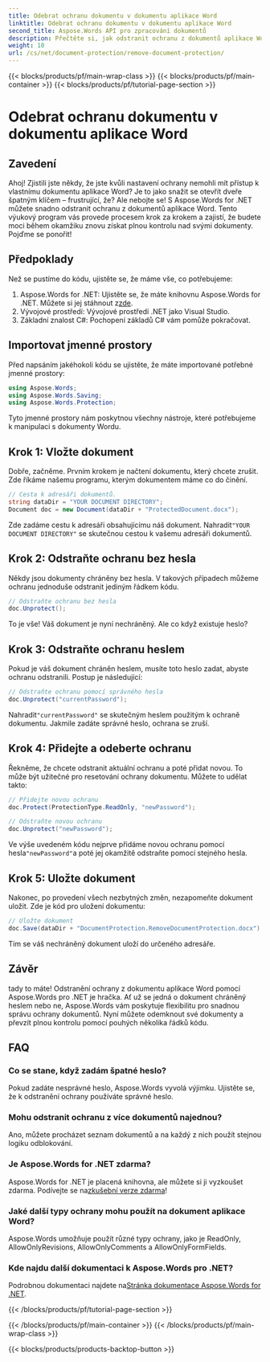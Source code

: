 ```yaml
---
title: Odebrat ochranu dokumentu v dokumentu aplikace Word
linktitle: Odebrat ochranu dokumentu v dokumentu aplikace Word
second_title: Aspose.Words API pro zpracování dokumentů
description: Přečtěte si, jak odstranit ochranu z dokumentů aplikace Word pomocí Aspose.Words for .NET. Postupujte podle našeho podrobného průvodce a snadno zrušte ochranu vašich dokumentů.
weight: 10
url: /cs/net/document-protection/remove-document-protection/
---
```


{{< blocks/products/pf/main-wrap-class >}}
{{< blocks/products/pf/main-container >}}
{{< blocks/products/pf/tutorial-page-section >}}

# Odebrat ochranu dokumentu v dokumentu aplikace Word


## Zavedení

Ahoj! Zjistili jste někdy, že jste kvůli nastavení ochrany nemohli mít přístup k vlastnímu dokumentu aplikace Word? Je to jako snažit se otevřít dveře špatným klíčem – frustrující, že? Ale nebojte se! S Aspose.Words for .NET můžete snadno odstranit ochranu z dokumentů aplikace Word. Tento výukový program vás provede procesem krok za krokem a zajistí, že budete moci během okamžiku znovu získat plnou kontrolu nad svými dokumenty. Pojďme se ponořit!

## Předpoklady

Než se pustíme do kódu, ujistěte se, že máme vše, co potřebujeme:

1.  Aspose.Words for .NET: Ujistěte se, že máte knihovnu Aspose.Words for .NET. Můžete si jej stáhnout z[zde](https://releases.aspose.com/words/net/).
2. Vývojové prostředí: Vývojové prostředí .NET jako Visual Studio.
3. Základní znalost C#: Pochopení základů C# vám pomůže pokračovat.

## Importovat jmenné prostory

Před napsáním jakéhokoli kódu se ujistěte, že máte importované potřebné jmenné prostory:

```csharp
using Aspose.Words;
using Aspose.Words.Saving;
using Aspose.Words.Protection;
```

Tyto jmenné prostory nám poskytnou všechny nástroje, které potřebujeme k manipulaci s dokumenty Wordu.

## Krok 1: Vložte dokument

Dobře, začněme. Prvním krokem je načtení dokumentu, který chcete zrušit. Zde říkáme našemu programu, kterým dokumentem máme co do činění.

```csharp
// Cesta k adresáři dokumentů.
string dataDir = "YOUR DOCUMENT DIRECTORY";
Document doc = new Document(dataDir + "ProtectedDocument.docx");
```

 Zde zadáme cestu k adresáři obsahujícímu náš dokument. Nahradit`"YOUR DOCUMENT DIRECTORY"` se skutečnou cestou k vašemu adresáři dokumentů.

## Krok 2: Odstraňte ochranu bez hesla

Někdy jsou dokumenty chráněny bez hesla. V takových případech můžeme ochranu jednoduše odstranit jediným řádkem kódu.

```csharp
// Odstraňte ochranu bez hesla
doc.Unprotect();
```

To je vše! Váš dokument je nyní nechráněný. Ale co když existuje heslo?

## Krok 3: Odstraňte ochranu heslem

Pokud je váš dokument chráněn heslem, musíte toto heslo zadat, abyste ochranu odstranili. Postup je následující:

```csharp
// Odstraňte ochranu pomocí správného hesla
doc.Unprotect("currentPassword");
```

 Nahradit`"currentPassword"` se skutečným heslem použitým k ochraně dokumentu. Jakmile zadáte správné heslo, ochrana se zruší.

## Krok 4: Přidejte a odeberte ochranu

Řekněme, že chcete odstranit aktuální ochranu a poté přidat novou. To může být užitečné pro resetování ochrany dokumentu. Můžete to udělat takto:

```csharp
// Přidejte novou ochranu
doc.Protect(ProtectionType.ReadOnly, "newPassword");

// Odstraňte novou ochranu
doc.Unprotect("newPassword");
```

 Ve výše uvedeném kódu nejprve přidáme novou ochranu pomocí hesla`"newPassword"`a poté jej okamžitě odstraňte pomocí stejného hesla.

## Krok 5: Uložte dokument

Nakonec, po provedení všech nezbytných změn, nezapomeňte dokument uložit. Zde je kód pro uložení dokumentu:

```csharp
// Uložte dokument
doc.Save(dataDir + "DocumentProtection.RemoveDocumentProtection.docx");
```

Tím se váš nechráněný dokument uloží do určeného adresáře.

## Závěr

tady to máte! Odstranění ochrany z dokumentu aplikace Word pomocí Aspose.Words pro .NET je hračka. Ať už se jedná o dokument chráněný heslem nebo ne, Aspose.Words vám poskytuje flexibilitu pro snadnou správu ochrany dokumentů. Nyní můžete odemknout své dokumenty a převzít plnou kontrolu pomocí pouhých několika řádků kódu.

## FAQ

### Co se stane, když zadám špatné heslo?

Pokud zadáte nesprávné heslo, Aspose.Words vyvolá výjimku. Ujistěte se, že k odstranění ochrany používáte správné heslo.

### Mohu odstranit ochranu z více dokumentů najednou?

Ano, můžete procházet seznam dokumentů a na každý z nich použít stejnou logiku odblokování.

### Je Aspose.Words for .NET zdarma?

 Aspose.Words for .NET je placená knihovna, ale můžete si ji vyzkoušet zdarma. Podívejte se na[zkušební verze zdarma](https://releases.aspose.com/)!

### Jaké další typy ochrany mohu použít na dokument aplikace Word?

Aspose.Words umožňuje použít různé typy ochrany, jako je ReadOnly, AllowOnlyRevisions, AllowOnlyComments a AllowOnlyFormFields.

### Kde najdu další dokumentaci k Aspose.Words pro .NET?

 Podrobnou dokumentaci najdete na[Stránka dokumentace Aspose.Words for .NET](https://reference.aspose.com/words/net/).

{{< /blocks/products/pf/tutorial-page-section >}}

{{< /blocks/products/pf/main-container >}}
{{< /blocks/products/pf/main-wrap-class >}}

{{< blocks/products/products-backtop-button >}}
